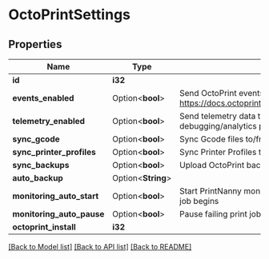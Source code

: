 # OctoPrintSettings

## Properties

Name | Type | Description | Notes
------------ | ------------- | ------------- | -------------
**id** | **i32** |  | [readonly]
**events_enabled** | Option<**bool**> | Send OctoPrint events to PrintNanny Cloud https://docs.octoprint.org/en/master/events/index.html | [optional]
**telemetry_enabled** | Option<**bool**> | Send telemetry data to PrintNanny Cloud for debugging/analytics purposes | [optional]
**sync_gcode** | Option<**bool**> | Sync Gcode files to/from PrintNanny Cloud | [optional]
**sync_printer_profiles** | Option<**bool**> | Sync Printer Profiles to/from PrintNanny Cloud | [optional]
**sync_backups** | Option<**bool**> | Upload OctoPrint backups to PrintNanny Cloud | [optional]
**auto_backup** | Option<**String**> |  | [optional]
**monitoring_auto_start** | Option<**bool**> | Start PrintNanny monitoring automatically when a print job begins | [optional]
**monitoring_auto_pause** | Option<**bool**> | Pause failing print jobs automatically | [optional]
**octoprint_install** | **i32** |  | 

[[Back to Model list]](../README.md#documentation-for-models) [[Back to API list]](../README.md#documentation-for-api-endpoints) [[Back to README]](../README.md)


